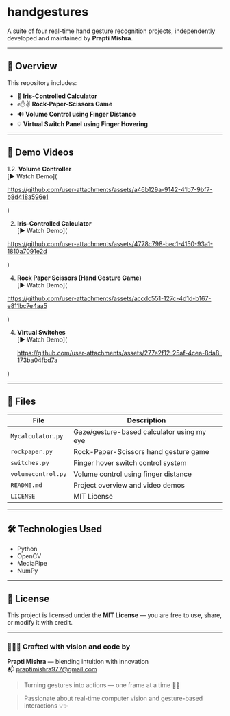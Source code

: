# handgestures

A suite of four real-time hand gesture recognition projects, independently developed and maintained by **Prapti Mishra**.

---

## 🎯 Overview

This repository includes:
- 🧮 **Iris-Controlled Calculator**  
- ✊✋✌️ **Rock-Paper-Scissors Game**  
- 🔊 **Volume Control using Finger Distance**  
- 💡 **Virtual Switch Panel using Finger Hovering**

---

## 🎥 Demo Videos
1.2. **Volume Controller**  
   [▶️ Watch Demo](



https://github.com/user-attachments/assets/a46b129a-9142-41b7-9bf7-b8d418a596e1




  )



2. **Iris-Controlled Calculator**  
   [▶️ Watch Demo](


https://github.com/user-attachments/assets/4778c798-bec1-4150-93a1-1810a7091e2d


  )

4. **Rock Paper Scissors (Hand Gesture Game)**  
   [▶️ Watch Demo](

https://github.com/user-attachments/assets/accdc551-127c-4d1d-b167-e811bc7e4aa5

)

4. **Virtual Switches**  
   [▶️ Watch Demo](

   https://github.com/user-attachments/assets/277e2f12-25af-4cea-8da8-173ba04fbd7a

)




---

## 📂 Files

| File              | Description                               |
|-------------------|-------------------------------------------|
| `Mycalculator.py` | Gaze/gesture-based calculator using my eye            |
| `rockpaper.py`    | Rock-Paper-Scissors hand gesture game      |
| `switches.py`     | Finger hover switch control system         |
| `volumecontrol.py`| Volume control using finger distance       |
| `README.md`       | Project overview and video demos           |
| `LICENSE`         | MIT License                                |

---

## 🛠 Technologies Used

- Python  
- OpenCV  
- MediaPipe  
- NumPy

---

## 📄 License

This project is licensed under the **MIT License** — you are free to use, share, or modify it with credit.

---


### 👩‍💻🧠 Crafted with vision and code by  
**Prapti Mishra** — blending intuition with innovation  
📬 [praptimishra977@gmail.com](mailto:praptimishra977@gmail.com)  

> Turning gestures into actions — one frame at a time 🤖✨

> Passionate about real-time computer vision and gesture-based interactions 💡✨
